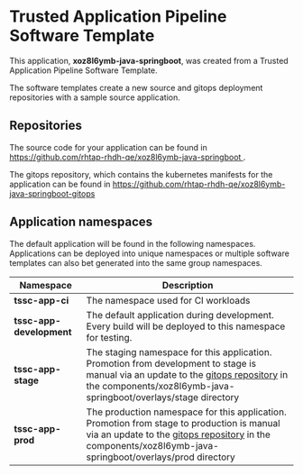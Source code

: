 # Trusted Application Pipeline Software Template

This application, **xoz8l6ymb-java-springboot**, was created from a Trusted Application Pipeline Software Template.

The software templates create a new source and gitops deployment repositories with a sample source application. 

## Repositories

The source code for your application can be found in [https://github.com/rhtap-rhdh-qe/xoz8l6ymb-java-springboot ](https://github.com/rhtap-rhdh-qe/xoz8l6ymb-java-springboot ).
 
The gitops repository, which contains the kubernetes manifests for the application can be found in 
[https://github.com/rhtap-rhdh-qe/xoz8l6ymb-java-springboot-gitops ](https://github.com/rhtap-rhdh-qe/xoz8l6ymb-java-springboot-gitops ) 

## Application namespaces 

The default application will be found in the following namespaces. Applications can be deployed into unique namespaces or multiple software templates can also bet generated into the same group namespaces.  

|  Namespace   |  Description   |  
| -------- | -------- |
| **tssc-app-ci** | The namespace used for CI workloads |
| **tssc-app-development** | The default application during development. Every build will be deployed to this namespace for testing. |
| **tssc-app-stage** | The staging namespace for this application. Promotion from development to stage is manual via an update to the [gitops repository](https://github.com/rhtap-rhdh-qe/xoz8l6ymb-java-springboot-gitops ) in the components/xoz8l6ymb-java-springboot/overlays/stage directory |
| **tssc-app-prod** | The production namespace for this application. Promotion from stage to production is manual via an update to the [gitops repository](https://github.com/rhtap-rhdh-qe/xoz8l6ymb-java-springboot-gitops ) in the components/xoz8l6ymb-java-springboot/overlays/prod directory |